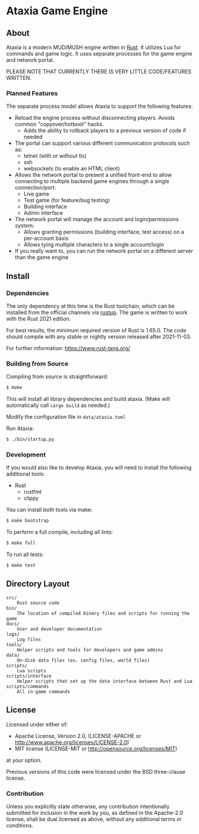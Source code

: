 # Ataxia Game Engine

## About

Ataxia is a modern MUD/MUSH engine written in [Rust](https://www.rust-lang.org/). It utilizes Lua for commands and game logic. It uses separate processes for the game engine and network portal.

PLEASE NOTE THAT CURRENTLY THERE IS VERY LITTLE CODE/FEATURES WRITTEN.

### Planned Features

The separate process model allows Ataxia to support the following features:

- Reload the engine process without disconnecting players. Avoids common "copyover/hotboot" hacks.
  - Adds the ability to rollback players to a previous version of code if needed
- The portal can support various different communication protocols such as:
  - telnet (with or without tls)
  - ssh
  - websockets (to enable an HTML client)
- Allows the network portal to present a unified front-end to allow connecting to multiple backend game engines through a single connection/port:
  - Live game
  - Test game (for feature/bug testing)
  - Building interface
  - Admin interface
- The network portal will manage the account and login/permissions system:
  - Allows granting permissions (building interface, test access) on a per-account basis
  - Allows tying multiple characters to a single account/login
- If you really want to, you can run the network portal on a different server than the game engine

## Install

### Dependencies

The only dependency at this time is the Rust toolchain, which can be installed from the official channels via [rustup](https://www.rust-lang.org/en-US/install.html). The game is written to work with the Rust 2021 edition.

For best results, the minimum required version of Rust is 1.65.0. The code should compile with any stable or nightly version released after 2021-11-03.

For further information: https://www.rust-lang.org/

### Building from Source

Compiling from source is straightforward:

```sh
$ make
```

This will install all library dependencies and build ataxia. (Make will automatically call `cargo build` as needed.)

Modify the configuration file in `data/ataxia.toml`

Run Ataxia:

```sh
$ ./bin/startup.py
```

### Development

If you would also like to develop Ataxia, you will need to install the following additional tools:

- Rust
    - rustfmt
    - clippy

You can install both tools via make:

```sh
$ make bootstrap
```

To perform a full compile, including all lints:

```sh
$ make full
```

To run all tests:

```sh
$ make test
```

## Directory Layout

    src/
        Rust source code
    bin/
        The location of compiled binary files and scripts for running the game
    docs/
        User and developer documentation
    logs/
        Log files
    tools/
        Helper scripts and tools for developers and game admins
    data/
        On-disk data files (ex. config files, world files)
    scripts/
        Lua scripts
    scripts/interface
        Helper scripts that set up the data interface between Rust and Lua
    scripts/commands
        All in-game commands

## License

Licensed under either of:

- Apache License, Version 2.0, (LICENSE-APACHE or http://www.apache.org/licenses/LICENSE-2.0)
- MIT license (LICENSE-MIT or http://opensource.org/licenses/MIT)

at your option.

Previous versions of this code were licensed under the BSD three-clause license.

### Contribution

Unless you explicitly state otherwise, any contribution intentionally submitted for inclusion in the work by you, as defined in the Apache-2.0 license, shall be dual licensed as above, without any additional terms or conditions.
